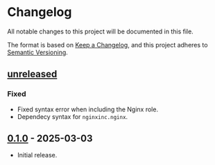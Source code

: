 # Changelog

All notable changes to this project will be documented in this file.

The format is based on [Keep a Changelog](https://keepachangelog.com/en/1.1.0/),
and this project adheres to
[Semantic Versioning](https://semver.org/spec/v2.0.0.html).

## [unreleased]

### Fixed

- Fixed syntax error when including the Nginx role.
- Dependecy syntax for `nginxinc.nginx`.

## [0.1.0] - 2025-03-03

- Initial release.

[unreleased]:
  https://github.com/visiosto/ansible-role-nginx/compare/v0.1.0...HEAD
[0.1.0]: https://github.com/visiosto/ansible-role-nginx/releases/tag/v0.1.0
